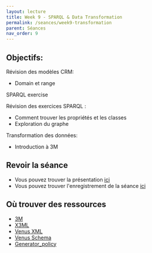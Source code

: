 ```yaml
---
layout: lecture
title: Week 9 - SPARQL & Data Transformation
permalink: /seances/week9-transformation
parent: Séances
nav_order: 9
---
```



## Objectifs:

Révision des modèles CRM:
- Domain et range

SPARQL exercise 

Révision des exercices SPARQL :
- Comment trouver les propriétés et les classes
- Exploration du graphe

Transformation des données:
- Introduction à 3M


## Revoir la séance

- Vous pouvez trouver la présentation [ici](#) 
- Vous pouvez trouver l'enregistrement de la séance [ici](#)





## Où trouver des ressources

- [3M](http://139.91.183.3/3M/)
- [X3ML](https://github.com/isl/x3ml)
- [Venus XML](../static/venus.xml)
- [Venus Schema](../static/visualContagions.png)
- [Generator_policy](../static/generator_policy.xml)




